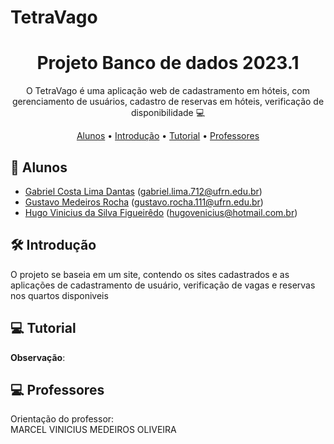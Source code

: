  # TetraVago
<h1 align="center">
    Projeto Banco de dados 2023.1
</h1>
<p align="center"> O TetraVago é uma aplicação web de cadastramento em hóteis, com gerenciamento de usuários, cadastro de reservas em hóteis, verificação de disponibilidade 💻 </p>

<p align="center">
 <a href="#students">Alunos</a> •
 <a href="#objectives">Introdução</a> • 
 <a href="#description">Tutorial</a> • 
 <a href="#teacher">Professores</a> 
</p>

<h2 id="students" > 👷 Alunos </h2>

-  [Gabriel Costa Lima Dantas](https://github.com/Gcld) (gabriel.lima.712@ufrn.edu.br)
-  [Gustavo Medeiros Rocha](https://github.com/GustavoRocha3264) (gustavo.rocha.111@ufrn.edu.br)
-  [Hugo Vinicius da Silva Figueirêdo](https://github.com/HugoViniciusSF) (hugovenicius@hotmail.com.br)

<h2 id="objectives"> 🛠 Introdução </h2>

O projeto se baseia em um site, contendo os sites cadastrados e as aplicações de cadastramento de usuário, verificação de vagas e reservas nos quartos disponiveis


        



      



<h2 id="usage" > 💻 Tutorial </h2>



**Observação**: 

<h2 id="teacher"> 💻 Professores </h2>
Orientação do professor: <br>
MARCEL VINICIUS MEDEIROS OLIVEIRA





